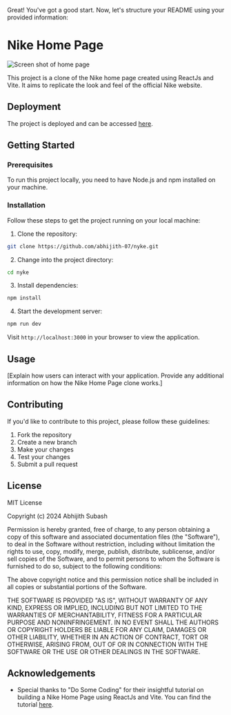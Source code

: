 Great! You've got a good start. Now, let's structure your README using your provided information:

# Nike Home Page

![Screen shot of home page](referrences/screenshot.png)

This project is a clone of the Nike home page created using ReactJs and Vite. It aims to replicate the look and feel of the official Nike website.

## Deployment

The project is deployed and can be accessed [here](put-your-link-here).

## Getting Started

### Prerequisites

To run this project locally, you need to have Node.js and npm installed on your machine.

### Installation

Follow these steps to get the project running on your local machine:

1. Clone the repository:

```bash
git clone https://github.com/abhijith-07/nyke.git
```

2. Change into the project directory:

```bash
cd nyke
```

3. Install dependencies:

```bash
npm install
```

4. Start the development server:

```bash
npm run dev
```

Visit `http://localhost:3000` in your browser to view the application.

## Usage

[Explain how users can interact with your application. Provide any additional information on how the Nike Home Page clone works.]

## Contributing

If you'd like to contribute to this project, please follow these guidelines:

1. Fork the repository
2. Create a new branch
3. Make your changes
4. Test your changes
5. Submit a pull request

## License

MIT License

Copyright (c) 2024 Abhijith Subash

Permission is hereby granted, free of charge, to any person obtaining a copy
of this software and associated documentation files (the "Software"), to deal
in the Software without restriction, including without limitation the rights
to use, copy, modify, merge, publish, distribute, sublicense, and/or sell
copies of the Software, and to permit persons to whom the Software is
furnished to do so, subject to the following conditions:

The above copyright notice and this permission notice shall be included in
all copies or substantial portions of the Software.

THE SOFTWARE IS PROVIDED "AS IS", WITHOUT WARRANTY OF ANY KIND, EXPRESS OR
IMPLIED, INCLUDING BUT NOT LIMITED TO THE WARRANTIES OF MERCHANTABILITY,
FITNESS FOR A PARTICULAR PURPOSE AND NONINFRINGEMENT. IN NO EVENT SHALL THE
AUTHORS OR COPYRIGHT HOLDERS BE LIABLE FOR ANY CLAIM, DAMAGES OR OTHER
LIABILITY, WHETHER IN AN ACTION OF CONTRACT, TORT OR OTHERWISE, ARISING FROM,
OUT OF OR IN CONNECTION WITH THE SOFTWARE OR THE USE OR OTHER DEALINGS IN
THE SOFTWARE.


## Acknowledgements

- Special thanks to "Do Some Coding" for their insightful tutorial on building a Nike Home Page using ReactJs and Vite. You can find the tutorial [here](https://youtu.be/W7up-w1QYpw?si=CJfxkSWegM-Pa4JZ).